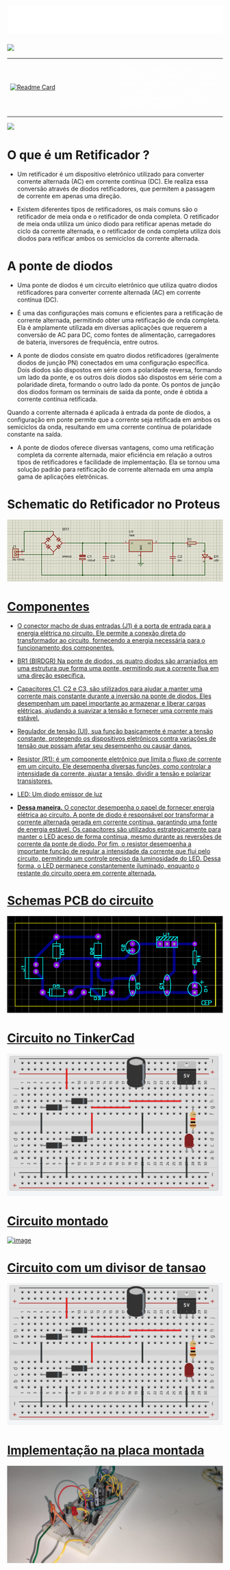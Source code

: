 <h1 align="center">
  <img src="https://raw.githubusercontent.com/DanielScabeni/SistemasEmbarcados/master/titleRet.svg" alt="title" />
</h1>

<img src="https://user-images.githubusercontent.com/73097560/115834477-dbab4500-a447-11eb-908a-139a6edaec5c.gif">

<table>
  <tr>
    <td width="50%">
      <a href="https://github.com/DanielScabeni/SistemasEmbarcados/tree/main/Retificador">
        <img src="https://github-readme-stats.vercel.app/api/pin/?username=DanielScabeni&repo=SistemasEmbarcados&theme=chartreuse-dark" alt="Readme Card">
      </a>
    </td>
    <td width="50%">
  </a>
    <p style="color: white;">Trabalho sobre Retificador, solicitado pelo professor Dr. Rafael babosa, para a materia de Sistemas Embarcados do curso de Sistemas de Informações da Universidade MaterDei (UNIMATER)</p>
    </td>
  </tr>
</table>

<img src="https://user-images.githubusercontent.com/73097560/115834477-dbab4500-a447-11eb-908a-139a6edaec5c.gif">

# O que é um Retificador ?

- Um retificador é um dispositivo eletrônico utilizado para converter corrente alternada (AC) em corrente contínua (DC). Ele realiza essa conversão através de diodos retificadores, que permitem a passagem de corrente em apenas uma direção.

- Existem diferentes tipos de retificadores, os mais comuns são o retificador de meia onda e o retificador de onda completa. O retificador de meia onda utiliza um único diodo para retificar apenas metade do ciclo da corrente alternada, e o retificador de onda completa utiliza dois diodos para retificar ambos os semiciclos da corrente alternada.

# A ponte de diodos 

- Uma ponte de diodos é um circuito eletrônico que utiliza quatro diodos retificadores para converter corrente alternada (AC) em corrente contínua (DC).

- É uma das configurações mais comuns e eficientes para a retificação de corrente alternada, permitindo obter uma retificação de onda completa. Ela é amplamente utilizada em diversas aplicações que requerem a conversão de AC para DC, como fontes de alimentação, carregadores de bateria, inversores de frequência, entre outros.

- A ponte de diodos consiste em quatro diodos retificadores (geralmente diodos de junção PN) conectados em uma configuração específica. Dois diodos são dispostos em série com a polaridade reversa, formando um lado da ponte, e os outros dois diodos são dispostos em série com a polaridade direta, formando o outro lado da ponte. Os pontos de junção dos diodos formam os terminais de saída da ponte, onde é obtida a corrente contínua retificada.

Quando a corrente alternada é aplicada à entrada da ponte de diodos, a configuração em ponte permite que a corrente seja retificada em ambos os semiciclos da onda, resultando em uma corrente contínua de polaridade constante na saída.

- A ponte de diodos oferece diversas vantagens, como uma retificação completa da corrente alternada, maior eficiência em relação a outros tipos de retificadores e facilidade de implementação. Ela se tornou uma solução padrão para retificação de corrente alternada em uma ampla gama de aplicações eletrônicas.

# Schematic do Retificador no Proteus

<div align=center>
<a href="https://github.com/DanielScabeni">
<img src="./schematics/Proteus1.png">
</div>

# Componentes 

- O conector macho de duas entradas (J1) é a porta de entrada para a energia elétrica no circuito. Ele permite a conexão direta do transformador ao circuito, fornecendo a energia necessária para o funcionamento dos componentes.

- BR1 (BIRDGR) Na ponte de diodos, os quatro diodos são arranjados em uma estrutura que forma uma ponte, permitindo que a corrente flua em uma direção específica.

- Capacitores C1, C2 e C3, são utilizados para ajudar a manter uma corrente mais constante durante a inversão na ponte de diodos. Eles desempenham um papel importante ao armazenar e liberar cargas elétricas, ajudando a suavizar a tensão e fornecer uma corrente mais estável.

- Regulador de tensão (UI), sua função basicamente é manter a tensão constante, protegendo os dispositivos eletrônicos contra variações de tensão que possam afetar seu desempenho ou causar danos.

- Resistor (R1): é um componente eletrônico que limita o fluxo de corrente em um circuito. Ele desempenha diversas funções, como controlar a intensidade da corrente, ajustar a tensão, dividir a tensão e polarizar transistores.
  
- LED: Um diodo emissor de luz
  
- **Dessa maneira.** O conector desempenha o papel de fornecer energia elétrica ao circuito. A ponte de diodo é responsável por transformar a corrente alternada gerada em corrente contínua, garantindo uma fonte de energia estável. Os capacitores são utilizados estrategicamente para manter o LED aceso de forma contínua, mesmo durante as reversões de corrente da ponte de diodo. Por fim, o resistor desempenha a importante função de regular a intensidade da corrente que flui pelo circuito, permitindo um controle preciso da luminosidade do LED. Dessa forma, o LED permanece constantemente iluminado, enquanto o restante do circuito opera em corrente alternada.
  
# Schemas PCB do circuito
  
![image](https://github.com/DanielScabeni/SistemasEmbarcados/blob/main/Retificador/schematics/pcb-Ponte1.png?raw=true)

  # Circuito no TinkerCad
  
![image](https://github.com/DanielScabeni/SistemasEmbarcados/blob/main/Retificador/schematics/RetTink1.png?raw=true)

  # Circuito montado

![image](https://github.com/DanielScabeni/SistemasEmbarcados/blob/main/Retificador/schematics/CircRet1.png?raw=true)
  
  # Circuito com um divisor de tansao
![image](https://github.com/DanielScabeni/SistemasEmbarcados/blob/main/Retificador/schematics/RetTink1.png?raw=true)

  # Implementação na placa montada
  
![image](https://github.com/DanielScabeni/SistemasEmbarcados/blob/main/Retificador/schematics/CircRet2.png?raw=true)
  
